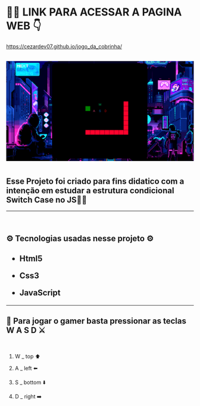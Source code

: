 # 👨‍💻 LINK PARA ACESSAR A PAGINA WEB 👇

https://cezardev07.github.io/jogo_da_cobrinha/

</br>
<a href="https://cezardev07.github.io/jogo_da_cobrinha/"><img src="src/img/imgreadme.png"></a>

</br>

# <h2> Esse Projeto foi criado para fins didatico com a intenção em estudar a estrutura condicional Switch Case no JS👨‍💻</h2>
<hr></br>
<h2>⚙️ Tecnologias usadas nesse projeto ⚙️<h2>
<ul>
    <li><p>Html5</p></li>
    <li><p>Css3</p></li>
    <li><p>JavaScript</p></li>
</ul>

<hr>

<h2>🔗 Para jogar o gamer basta pressionar as teclas W A S D ⚔️</h2></br>

<ol>
    <li><p>W _ top ⬆️</p></li>
    <li><p>A _ left ⬅️</p></li>
    <li><p>S _ bottom ⬇️</p></li>
    <li><p>D _ right ➡️</p></li>
</ol>


